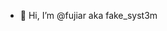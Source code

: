 - 👋 Hi, I’m @fujiar aka fake_syst3m

<!---
fujiar10/fujiar10 is a ✨ special ✨ repository because its `README.md` (this file) appears on your GitHub profile.
You can click the Preview link to take a look at your changes.
--->
